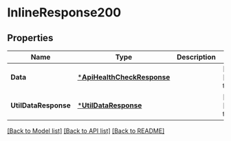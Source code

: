 # InlineResponse200

## Properties
Name | Type | Description | Notes
------------ | ------------- | ------------- | -------------
**Data** | [***ApiHealthCheckResponse**](api.HealthCheckResponse.md) |  | [optional] [default to null]
**UtilDataResponse** | [***UtilDataResponse**](util.DataResponse.md) |  | [optional] [default to null]

[[Back to Model list]](../README.md#documentation-for-models) [[Back to API list]](../README.md#documentation-for-api-endpoints) [[Back to README]](../README.md)


